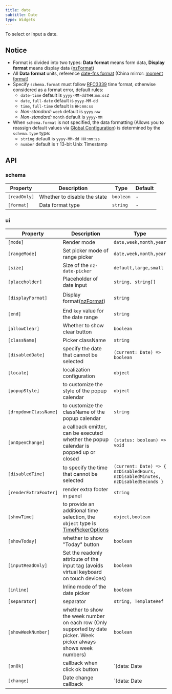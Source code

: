 ```yaml
---
title: date
subtitle: Date
type: Widgets
---
```


To select or input a date.

## Notice

- Format is divided into two types: **Data format** means form data, **Display format** means display data ([nzFormat](https://ng.ant.design/components/date-picker/en#api))
- All **Data format** units, reference [date-fns format](https://date-fns.org/v1.29.0/docs/format) (China mirror: [moment format](http://Momentjs.cn/docs/#/displaying/format/))
- Specify `schema.format` must follow [RFC3339](https://tools.ietf.org/html/rfc3339#section-5.6) time format, otherwise considered as a format error, default rules:
  - `date-time` default is `yyyy-MM-ddTHH:mm:ssZ`
  - `date`, `full-date` default is `yyyy-MM-dd`
  - `time`, `full-time` default is `HH:mm:ss`
  - *Non-standard:* `week` default is `yyyy-ww`
  - *Non-standard:* `month` default is `yyyy-MM`
- When `schema.format` is not specified, the data formatting (Allows you to reassign default values via [Global Configuration](/docs/global-config)) is determined by the `schema.type` type:
  - `string` default is `yyyy-MM-dd HH:mm:ss`
  - `number` default is `T` 13-bit Unix Timestamp

## API

### schema

| Property | Description | Type | Default |
|----------|-------------|------|---------|
| `[readOnly]` | Whether to disable the state | `boolean` | - |
| `[format]` | Data format type | `string` | - |

### ui

| Property | Description | Type | Default |
|----------|-------------|------|---------|
| `[mode]` | Render mode | `date,week,month,year` | `date` |
| `[rangeMode]` | Set picker mode of range picker | `date,week,month,year` | `date` |
| `[size]` | Size of the `nz-date-picker` | `default,large,small` | - |
| `[placeholder]` | Placeholder of date input | `string, string[]` | - |
| `[displayFormat]` | Display format([nzFormat](https://ng.ant.design/components/date-picker/en#api)) | `string` | `yyyy-MM-dd HH:mm:ss` |
| `[end]` | End `key` value for the date range | `string` | - |
| `[allowClear]` | Whether to show clear button | `boolean` | `true` |
| `[className]` | Picker className | `string` | - |
| `[disabledDate]` | specify the date that cannot be selected | `(current: Date) => boolean` | - |
| `[locale]` | localization configuration | `object` | - |
| `[popupStyle]` | to customize the style of the popup calendar | `object` | - |
| `[dropdownClassName]` | to customize the className of the popup calendar | `string` | - |
| `[onOpenChange]` | a callback emitter, can be executed whether the popup calendar is popped up or closed | `(status: boolean) => void` | - |
| `[disabledTime]` | to specify the time that cannot be selected | `(current: Date) => { nzDisabledHours, nzDisabledMinutes, nzDisabledSeconds }` | - |
| `[renderExtraFooter]` | render extra footer in panel | `string` | - |
| `[showTime]` | to provide an additional time selection, the `object` type is [TimePickerOptions](https://ng.ant.design/components/time-picker/en#api) | `object,boolean` | `true` |
| `[showToday]` | whether to show "Today" button | `boolean` | `true` |
| `[inputReadOnly]` | Set the readonly attribute of the input tag (avoids virtual keyboard on touch devices) | `boolean` | `false` |
| `[inline]` | Inline mode of the date picker | `boolean` | `false` |
| `[separator]` | separator | `string, TemplateRef` | `'~'` |
| `[showWeekNumber]` | whether to show the week number on each row (Only supported by date picker. Week picker always shows week numbers) | `boolean` | `false` |
| `[onOk]` | callback when click ok button | `(data: Date | Date[]) => void` | - |
| `[change]` | Date change callback | `(data: Date | Date[]) => void` | - |

